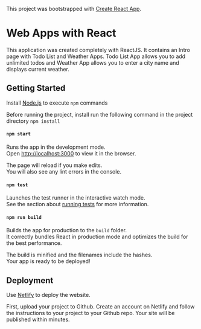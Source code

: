 This project was bootstrapped with [Create React App](https://github.com/facebook/create-react-app).
# Web Apps with React
This application was created completely with ReactJS. It contains an Intro page with Todo List and Weather Apps. Todo List App allows you to add unlimited todos and Weather App allows you to enter a city name and displays current weather. 

## Getting Started
Install [Node.js](https://nodejs.org/en/) to execute ```npm``` commands

Before running the project, install run the following command in the project directory
```npm install```

#### `npm start`

Runs the app in the development mode.<br />
Open [http://localhost:3000](http://localhost:3000) to view it in the browser.

The page will reload if you make edits.<br />
You will also see any lint errors in the console.

#### `npm test`

Launches the test runner in the interactive watch mode.<br />
See the section about [running tests](https://facebook.github.io/create-react-app/docs/running-tests) for more information.

#### `npm run build`

Builds the app for production to the `build` folder.<br />
It correctly bundles React in production mode and optimizes the build for the best performance.

The build is minified and the filenames include the hashes.<br />
Your app is ready to be deployed!

## Deployment
Use [Netlify](https://www.netlify.com/) to deploy the website.

First, upload your project to Github. Create an account on Netlify and follow the instructions to your project to your Github repo. Your site will be published within minutes. 

